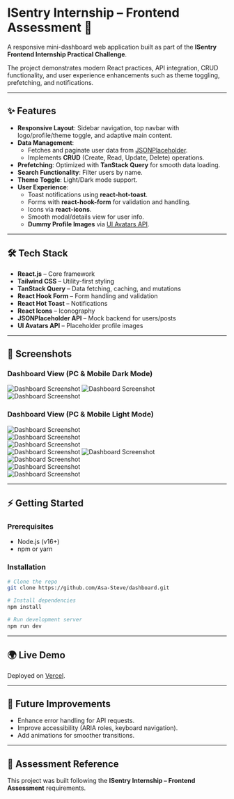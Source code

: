 # ISentry Internship – Frontend Assessment 🚀

A responsive mini-dashboard web application built as part of the **ISentry Frontend Internship Practical Challenge**.

The project demonstrates modern React practices, API integration, CRUD functionality, and user experience enhancements such as theme toggling, prefetching, and notifications.

---

## ✨ Features

- **Responsive Layout**: Sidebar navigation, top navbar with logo/profile/theme toggle, and adaptive main content.
- **Data Management**:
  - Fetches and paginate user data from [JSONPlaceholder](https://jsonplaceholder.typicode.com/).
  - Implements **CRUD** (Create, Read, Update, Delete) operations.
- **Prefetching**: Optimized with **TanStack Query** for smooth data loading.
- **Search Functionality**: Filter users by name.
- **Theme Toggle**: Light/Dark mode support.
- **User Experience**:
  - Toast notifications using **react-hot-toast**.
  - Forms with **react-hook-form** for validation and handling.
  - Icons via **react-icons**.
  - Smooth modal/details view for user info.
  - **Dummy Profile Images** via [UI Avatars API](https://ui-avatars.com/).

---

## 🛠️ Tech Stack

- **React.js** – Core framework
- **Tailwind CSS** – Utility-first styling
- **TanStack Query** – Data fetching, caching, and mutations
- **React Hook Form** – Form handling and validation
- **React Hot Toast** – Notifications
- **React Icons** – Iconography
- **JSONPlaceholder API** – Mock backend for users/posts
- **UI Avatars API** – Placeholder profile images

---

## 📸 Screenshots

### Dashboard View (PC & Mobile Dark Mode)

![Dashboard Screenshot](./screenshots/pc_dark1.png)
![Dashboard Screenshot](./screenshots/mb_dark1.png)
![Dashboard Screenshot](./screenshots/mb_dark2.png)

### Dashboard View (PC & Mobile Light Mode)

![Dashboard Screenshot](./screenshots/pc_light1.png)  
![Dashboard Screenshot](./screenshots/pc_light2.png)  
![Dashboard Screenshot](./screenshots/pc_light3.png)  
![Dashboard Screenshot](./screenshots/pc_light4.png)
![Dashboard Screenshot](./screenshots/mb_light1.png)  
![Dashboard Screenshot](./screenshots/mb_light2.png)  
![Dashboard Screenshot](./screenshots/mb_light3.png)  
![Dashboard Screenshot](./screenshots/mb_light4.png)

---

## ⚡ Getting Started

### Prerequisites

- Node.js (v16+)
- npm or yarn

### Installation

```bash
# Clone the repo
git clone https://github.com/Asa-Steve/dashboard.git

# Install dependencies
npm install

# Run development server
npm run dev
```

---

## 🌍 Live Demo

Deployed on [Vercel](https://dashboard-plum-chi.vercel.app/interns).

---

## 🚀 Future Improvements

- Enhance error handling for API requests.
- Improve accessibility (ARIA roles, keyboard navigation).
- Add animations for smoother transitions.

---

## 📌 Assessment Reference

This project was built following the **ISentry Internship – Frontend Assessment** requirements.
